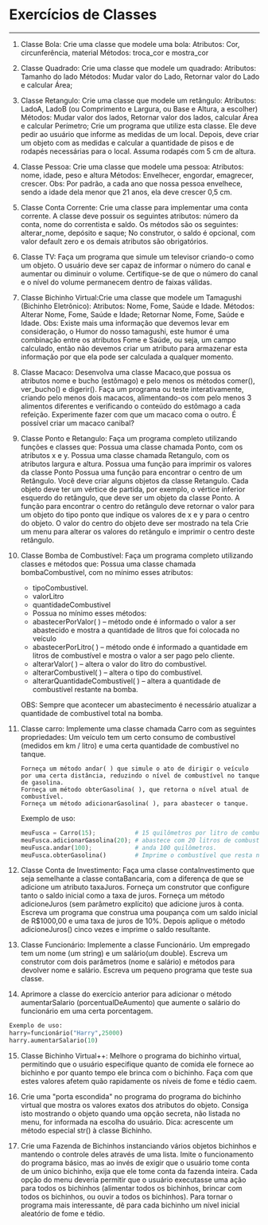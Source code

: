 # Exercícios de Classes

---

1. Classe Bola: Crie uma classe que modele uma bola:
Atributos: Cor, circunferência, material
Métodos: troca_cor e mostra_cor

2. Classe Quadrado: Crie uma classe que modele um quadrado:
Atributos: Tamanho do lado
Métodos: Mudar valor do Lado, Retornar valor do Lado e calcular Área;

3. Classe Retangulo: Crie uma classe que modele um retângulo:
Atributos: LadoA, LadoB (ou Comprimento e Largura, ou Base e Altura, a escolher)
Métodos: Mudar valor dos lados, Retornar valor dos lados, calcular Área e calcular Perímetro;
Crie um programa que utilize esta classe. Ele deve pedir ao usuário que informe as medidas de um local. Depois, deve criar um objeto com as medidas e calcular a quantidade de pisos e de rodapés necessárias para o local. Assuma rodapés com 5 cm de altura.

4. Classe Pessoa: Crie uma classe que modele uma pessoa:
Atributos: nome, idade, peso e altura
Métodos: Envelhecer, engordar, emagrecer, crescer. Obs: Por padrão, a cada ano que nossa pessoa envelhece, sendo a idade dela menor que 21 anos, ela deve crescer 0,5 cm.

5. Classe Conta Corrente: Crie uma classe para implementar uma conta corrente. A classe deve possuir os seguintes atributos: número da conta, nome do correntista e saldo. Os métodos são os seguintes: alterar_nome, depósito e saque; No construtor, o saldo é opcional, com valor default zero e os demais atributos são obrigatórios.

6. Classe TV: Faça um programa que simule um televisor criando-o como um objeto. O usuário deve ser capaz de informar o número do canal e aumentar ou diminuir o volume. Certifique-se de que o número do canal e o nível do volume permanecem dentro de faixas válidas.

7. Classe Bichinho Virtual:Crie uma classe que modele um Tamagushi (Bichinho Eletrônico):
Atributos: Nome, Fome, Saúde e Idade. Métodos: Alterar Nome, Fome, Saúde e Idade; Retornar Nome, Fome, Saúde e Idade. Obs: Existe mais uma informação que devemos levar em consideração, o Humor do nosso tamagushi, este humor é uma combinação entre os atributos Fome e Saúde, ou seja, um campo calculado, então não devemos criar um atributo para armazenar esta informação por que ela pode ser calculada a qualquer momento.

8. Classe Macaco: Desenvolva uma classe Macaco,que possua os atributos nome e bucho (estômago) e pelo menos os métodos comer(), ver_bucho() e digerir(). Faça um programa ou teste interativamente, criando pelo menos dois macacos, alimentando-os com pelo menos 3 alimentos diferentes e verificando o conteúdo do estômago a cada refeição. Experimente fazer com que um macaco coma o outro. É possível criar um macaco canibal?

9. Classe Ponto e Retangulo: Faça um programa completo utilizando funções e classes que:
Possua uma classe chamada Ponto, com os atributos x e y.
Possua uma classe chamada Retangulo, com os atributos largura e altura.
Possua uma função para imprimir os valores da classe Ponto
Possua uma função para encontrar o centro de um Retângulo.
Você deve criar alguns objetos da classe Retangulo.
Cada objeto deve ter um vértice de partida, por exemplo, o vértice inferior esquerdo do retângulo, que deve ser um objeto da classe Ponto.
A função para encontrar o centro do retângulo deve retornar o valor para um objeto do tipo ponto que indique os valores de x e y para o centro do objeto.
O valor do centro do objeto deve ser mostrado na tela
Crie um menu para alterar os valores do retângulo e imprimir o centro deste retângulo.

10. Classe Bomba de Combustível: Faça um programa completo utilizando classes e métodos que:
Possua uma classe chamada bombaCombustível, com no mínimo esses atributos:
    - tipoCombustivel.
    - valorLitro
    - quantidadeCombustivel
    - Possua no mínimo esses métodos:
    - abastecerPorValor( ) – método onde é informado o valor a ser abastecido e mostra a quantidade de litros que foi colocada no veículo
    - abastecerPorLitro( ) – método onde é informado a quantidade em litros de combustível e mostra o valor a ser pago pelo cliente.
    - alterarValor( ) – altera o valor do litro do combustível.
    - alterarCombustivel( ) – altera o tipo do combustível.
    - alterarQuantidadeCombustivel( ) – altera a quantidade de combustível restante na bomba.

    OBS: Sempre que acontecer um abastecimento é necessário atualizar a quantidade de combustível total na bomba.

11. Classe carro: Implemente uma classe chamada Carro com as seguintes propriedades:
Um veículo tem um certo consumo de combustível (medidos em km / litro) e uma certa quantidade de combustível no tanque.
    ```O consumo é especificado no construtor e o nível de combustível inicial é 0.
    Forneça um método andar( ) que simule o ato de dirigir o veículo por uma certa distância, reduzindo o nível de combustível no tanque de gasolina.
    Forneça um método obterGasolina( ), que retorna o nível atual de combustível.
    Forneça um método adicionarGasolina( ), para abastecer o tanque.
    ```

    Exemplo de uso:
    ```python
    meuFusca = Carro(15);           # 15 quilômetros por litro de combustível.
    meuFusca.adicionarGasolina(20); # abastece com 20 litros de combustível.
    meuFusca.andar(100);            # anda 100 quilômetros.
    meuFusca.obterGasolina()        # Imprime o combustível que resta no tanque.
    ```

12. Classe Conta de Investimento: Faça uma classe contaInvestimento que seja semelhante a classe contaBancaria, com a diferença de que se adicione um atributo taxaJuros. Forneça um construtor que configure tanto o saldo inicial como a taxa de juros. Forneça um método adicioneJuros (sem parâmetro explícito) que adicione juros à conta. Escreva um programa que construa uma poupança com um saldo inicial de R$1000,00 e uma taxa de juros de 10%. Depois aplique o método adicioneJuros() cinco vezes e imprime o saldo resultante.

13. Classe Funcionário: Implemente a classe Funcionário. Um empregado tem um nome (um string) e um salário(um double). Escreva um construtor com dois parâmetros (nome e salário) e métodos para devolver nome e salário. Escreva um pequeno programa que teste sua classe.

14. Aprimore a classe do exercício anterior para adicionar o método aumentarSalario (porcentualDeAumento) que aumente o salário do funcionário em uma certa porcentagem.
```python
Exemplo de uso:
harry=funcionário("Harry",25000)
harry.aumentarSalario(10)
```

15. Classe Bichinho Virtual++: Melhore o programa do bichinho virtual, permitindo que o usuário especifique quanto de comida ele fornece ao bichinho e por quanto tempo ele brinca com o bichinho. Faça com que estes valores afetem quão rapidamente os níveis de fome e tédio caem.

16. Crie uma "porta escondida" no programa do programa do bichinho virtual que mostra os valores exatos dos atributos do objeto. Consiga isto mostrando o objeto quando uma opção secreta, não listada no menu, for informada na escolha do usuário. Dica: acrescente um método especial str() à classe Bichinho.

17. Crie uma Fazenda de Bichinhos instanciando vários objetos bichinhos e mantendo o controle deles através de uma lista. Imite o funcionamento do programa básico, mas ao invés de exigir que o usuário tome conta de um único bichinho, exija que ele tome conta da fazenda inteira. Cada opção do menu deveria permitir que o usuário executasse uma ação para todos os bichinhos (alimentar todos os bichinhos, brincar com todos os bichinhos, ou ouvir a todos os bichinhos). Para tornar o programa mais interessante, dê para cada bichinho um nível inicial aleatório de fome e tédio.
